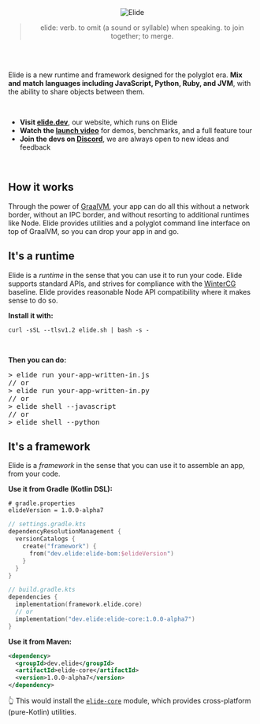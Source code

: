 
<center>
<img src="https://static.elide.dev/assets/org-profile/creative/elide-banner-purple.png" alt="Elide" />

<br />
<blockquote>
elide: verb. to omit (a sound or syllable) when speaking. to join together; to merge.
</blockquote>
<br />
</center>

<br />

<p>
Elide is a new runtime and framework designed for the polyglot era. <b>Mix and match languages including JavaScript, Python, Ruby, and JVM</b>, with the ability to share objects between them.
</p>

<br />
<ul>
    <li><b>Visit <a href="https://elide.dev">elide.dev</a></b>, our website, which runs on Elide</li>
    <li><b>Watch the <a href="https://www.youtube.com/watch?v=Txl9ryfbCw4">launch video</a></b> for demos, benchmarks, and a full feature tour</li>
    <li><b>Join the devs on <a href="https://elide.dev/discord">Discord</a></b>, we are always open to new ideas and feedback</li>
</ul>
<br />

<h2>How it works</h2>

<p>
Through the power of <a href="https://graalvm.org">GraalVM</a>, your app can do all this without a network border, without an IPC border, and without resorting to additional runtimes like Node. Elide provides utilities and a polyglot command line interface on top of GraalVM, so you can drop your app in and go.
</p>

<h2>It's a runtime</h2>

<p>Elide is a <i>runtime</i> in the sense that you can use it to run your code. Elide supports standard APIs, and strives for compliance with the <a href="https://wintercg.org">WinterCG</a> baseline. Elide provides reasonable Node API compatibility where it makes sense to do so.</p>

<b>Install it with:</b>
```
curl -sSL --tlsv1.2 elide.sh | bash -s -
```
<br />

<b>Then you can do:</b>
<pre>
> elide run your-app-written-in.js
// or
> elide run your-app-written-in.py
// or
> elide shell --javascript
// or
> elide shell --python
</pre>

<h2>It's a framework</h2>

<p>Elide is a <i>framework</i> in the sense that you can use it to assemble an app, from your code.</p>

<b>Use it from Gradle (Kotlin DSL):</b>
```properties
# gradle.properties
elideVersion = 1.0.0-alpha7
```

```kotlin
// settings.gradle.kts
dependencyResolutionManagement {
  versionCatalogs {
    create("framework") {
      from("dev.elide:elide-bom:$elideVersion")
    }
  }
}

// build.gradle.kts
dependencies {
  implementation(framework.elide.core)
  // or
  implementation("dev.elide:elide-core:1.0.0-alpha7")
}
```

<b>Use it from Maven:</b>
```xml
<dependency>
  <groupId>dev.elide</groupId>
  <artifactId>elide-core</artifactId>
  <version>1.0.0-alpha7</version>
</dependency>
```

👆 This would install the [`elide-core`](https://docs.elide.dev/apidocs/packages/core/index.html) module, which provides cross-platform (pure-Kotlin) utilities.
